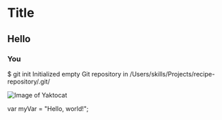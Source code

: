 # Title
## Hello
### You
$ git init
Initialized empty Git repository in /Users/skills/Projects/recipe-repository/.git/

![Image of Yaktocat](https://octodex.github.com/images/yaktocat.png)

var myVar = "Hello, world!";
